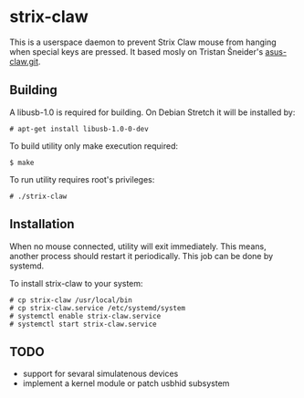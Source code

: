 # strix-claw
This is a userspace daemon to prevent Strix Claw mouse from hanging when
special keys are pressed. It based mosly on Tristan Šneider's
[asus-claw.git](http://github.com/Tristaan/asus-claw.git).

## Building
A libusb-1.0 is required for building. On Debian Stretch it will be installed
by:

    # apt-get install libusb-1.0-0-dev

To build utility only make execution required:

    $ make

To run utility requires root's privileges:

    # ./strix-claw

## Installation
When no mouse connected, utility will exit immediately. This means, another
process should restart it periodically. This job can be done by systemd.

To install strix-claw to your system:

    # cp strix-claw /usr/local/bin
    # cp strix-claw.service /etc/systemd/system
    # systemctl enable strix-claw.service
    # systemctl start strix-claw.service

## TODO
 * support for sevaral simulatenous devices
 * implement a kernel module or patch usbhid subsystem
